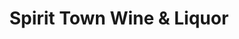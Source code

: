 ---
title: "Spirit Town Wine & Liquor"
url: /valley-cottage/spirit-town-wine-and-liquor/
shop: alcohol
---